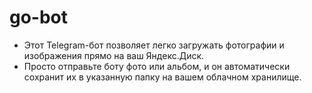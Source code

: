 # go-bot

- Этот Telegram-бот позволяет легко загружать фотографии и изображения прямо на ваш Яндекс.Диск. 
- Просто отправьте боту фото или альбом, и он автоматически сохранит их в указанную папку на вашем облачном хранилище.